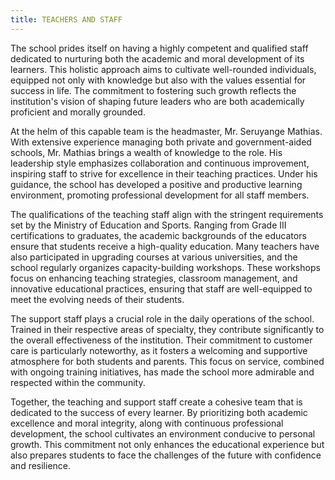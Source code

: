 ```yaml
---
title: TEACHERS AND STAFF
---
```

 
The school prides itself on having a highly competent and qualified staff dedicated to nurturing both the academic and moral development of its learners. This holistic approach aims to cultivate well-rounded individuals, equipped not only with knowledge but also with the values essential for success in life. The commitment to fostering such growth reflects the institution's vision of shaping future leaders who are both academically proficient and morally grounded.



At the helm of this capable team is the headmaster, Mr. Seruyange Mathias. With extensive experience managing both private and government-aided schools, Mr. Mathias brings a wealth of knowledge to the role. His leadership style emphasizes collaboration and continuous improvement, inspiring staff to strive for excellence in their teaching practices. Under his guidance, the school has developed a positive and productive learning environment, promoting professional development for all staff members.



The qualifications of the teaching staff align with the stringent requirements set by the Ministry of Education and Sports. Ranging from Grade III certifications to graduates, the academic backgrounds of the educators ensure that students receive a high-quality education. Many teachers have also participated in upgrading courses at various universities, and the school regularly organizes capacity-building workshops. These workshops focus on enhancing teaching strategies, classroom management, and innovative educational practices, ensuring that staff are well-equipped to meet the evolving needs of their students.



The support staff plays a crucial role in the daily operations of the school. Trained in their respective areas of specialty, they contribute significantly to the overall effectiveness of the institution. Their commitment to customer care is particularly noteworthy, as it fosters a welcoming and supportive atmosphere for both students and parents. This focus on service, combined with ongoing training initiatives, has made the school more admirable and respected within the community.



Together, the teaching and support staff create a cohesive team that is dedicated to the success of every learner. By prioritizing both academic excellence and moral integrity, along with continuous professional development, the school cultivates an environment conducive to personal growth. This commitment not only enhances the educational experience but also prepares students to face the challenges of the future with confidence and resilience.
